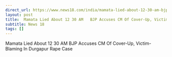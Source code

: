 ```yaml
---
direct_url: https://www.news18.com/india/mamata-lied-about-12-30-am-bjp-accuses-cm-of-cover-up-victim-blaming-in-durgapur-rape-case-9631702.html
layout: post
title:  Mamata Lied About 12 30 AM   BJP Accuses CM Of Cover-Up, Victim-Blaming In Durgapur Rape Case
subtitle: News 18
tags: []
---
```


 Mamata Lied About 12 30 AM   BJP Accuses CM Of Cover-Up, Victim-Blaming In Durgapur Rape Case

